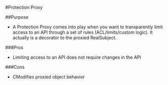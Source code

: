 #Protection Proxy

##Purpose

*  A Protection Proxy comes into play when you want to transparently limit access to an API through a set of rules (ACL/limits/custom logic).
  It actually is a decorator to the proxied RealSubject.

###Pros

* Limiting access to an API does not require changes in the API


###Cons
* CModifies proxied object behavior
